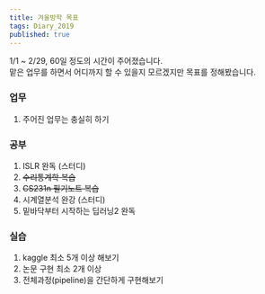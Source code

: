 ```yaml
---
title: 겨울방학 목표
tags: Diary_2019
published: true
---
```


<!--more-->

1/1 ~ 2/29, 60일 정도의 시간이 주어졌습니다.<br>
맡은 업무를 하면서 어디까지 할 수 있을지 모르겠지만 목표를 정해봤습니다. <br>

### 업무
1. 주어진 업무는 충실히 하기

### 공부
1. ISLR 완독 (스터디)
2. ~~수리통계학 복습~~
3. ~~CS231n 필기노트 복습~~
4. 시계열분석 완강 (스터디)
5. 밑바닥부터 시작하는 딥러닝2 완독

### 실습
1. kaggle 최소 5개 이상 해보기
2. 논문 구현 최소 2개 이상
3. 전체과정(pipeline)을 간단하게 구현해보기
